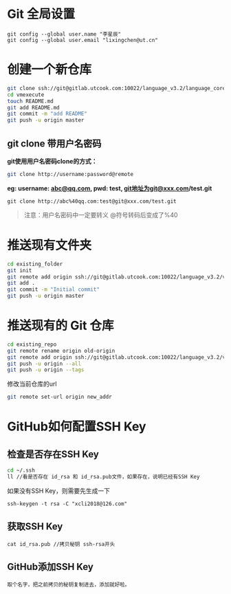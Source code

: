# Git 全局设置

```shell
git config --global user.name "李星辰" 
git config --global user.email "lixingchen@ut.cn" 
```

# 创建一个新仓库

```sh
git clone ssh://git@gitlab.utcook.com:10022/language_v3.2/language_core/vmexecute.git 
cd vmexecute 
touch README.md 
git add README.md 
git commit -m "add README" 
git push -u origin master
```

## git clone 带用户名密码

**git使用用户名密码clone的方式：**

```sh
git clone http://username:password@remote
```

**eg: username:  abc@qq.com, pwd: test, git地址为git@xxx.com/test.git**

```
git clone http://abc%40qq.com:test@git@xxx.com/test.git
```

> 注意：用户名密码中一定要转义 @符号转码后变成了%40

# 推送现有文件夹

```sh
cd existing_folder 
git init 
git remote add origin ssh://git@gitlab.utcook.com:10022/language_v3.2/vmexecute.git 
git add . 
git commit -m "Initial commit" 
git push -u origin master
```

# 推送现有的 Git 仓库

```sh
cd existing_repo 
git remote rename origin old-origin 
git remote add origin ssh://git@gitlab.utcook.com:10022/language_v3.2/vmexecute.git
git push -u origin --all
git push -u origin --tags
```

修改当前仓库的url

```sh
git remote set-url origin new_addr
```

# GitHub如何配置SSH Key

## 检查是否存在SSH Key

```sh
cd ~/.ssh
ll //看是否存在 id_rsa 和 id_rsa.pub文件，如果存在，说明已经有SSH Key
```

如果没有SSH Key，则需要先生成一下

```git
ssh-keygen -t rsa -C "xcli2018@126.com"
```

## 获取SSH Key

```git
cat id_rsa.pub //拷贝秘钥 ssh-rsa开头
```

## GitHub添加SSH Key

```
取个名字，把之前拷贝的秘钥复制进去，添加就好啦。
```